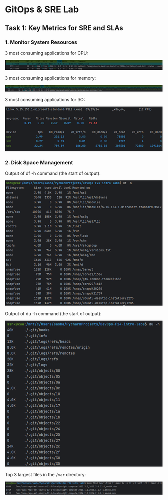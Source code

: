 # GitOps & SRE Lab

## Task 1: Key Metrics for SRE and SLAs

### 1. Monitor System Resources

3 most consuming applications for CPU:

![img.png](5_img.png)

3 most consuming applications for memory:

![img_1.png](5_img_1.png)

3 most consuming applications for I/O:

![img_2.png](5_img_2.png)

### 2. Disk Space Management
Output of df -h command (the start of output):

![img_3.png](5_img_3.png)

Output of du -h command (the start of output):

![img_5.png](5_img_5.png)

Top 3 largest files in the `/var` directory:

![img_4.png](5_img_4.png)



